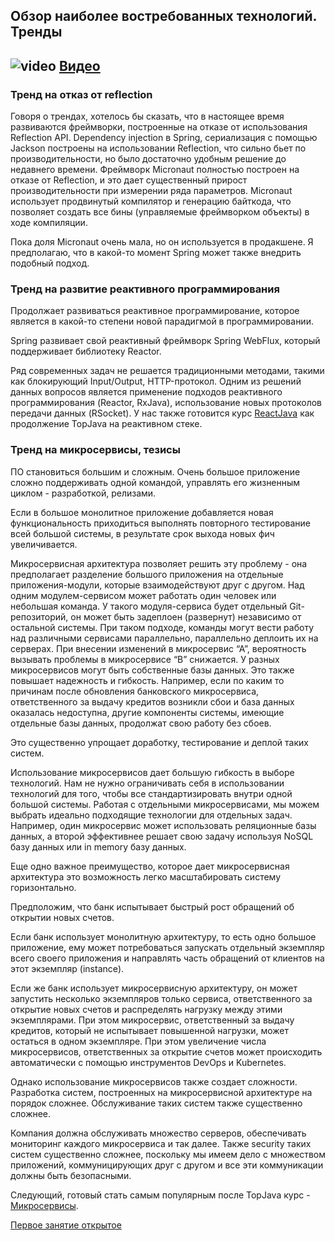 ## Обзор наиболее востребованных технологий. Тренды

## ![video](https://cloud.githubusercontent.com/assets/13649199/13672715/06dbc6ce-e6e7-11e5-81a9-04fbddb9e488.png) [Видео](https://drive.google.com/file/d/1XcTRkArj2guek9OiPuFEq_U1V4Dg0N-j)

### Тренд на отказ от reflection

Говоря о трендах, хотелось бы сказать, что в настоящее
время развиваются фреймворки, построенные на отказе
от использования Reflection API.
Dependency injection в Spring, сериализация с помощью
Jackson построены на использовании Reflection, что
сильно бьет по производительности, но было достаточно
удобным решение до недавнего времени.
Фреймворк Micronaut полностью построен на отказе от
Reflection, и это дает существенный прирост
производительности при измерении ряда параметров.
Micronaut использует продвинутый компилятор и
генерацию байткода, что позволяет создать все
бины (управляемые фреймворком объекты) в ходе компиляции.

Пока доля Micronaut очень мала, но он используется
в продакшене. Я предполагаю, что в какой-то момент
Spring может также внедрить подобный подход.

### Тренд на развитие реактивного программирования

Продолжает развиваться реактивное программирование,
которое является в какой-то степени новой парадигмой
в программировании.

Spring развивает свой реактивный фреймворк Spring WebFlux,
который поддерживает библиотеку Reactor.

Ряд современных задач не решается традиционными
методами, такими как блокирующий Input/Output,
HTTP-протокол. Одним из решений данных вопросов
является применение подходов реактивного
программирования (Reactor, RxJava), использование
новых протоколов передачи данных (RSocket).
У нас также готовится курс [ReactJava](https://javaops.ru/#inprogress) как
продолжение TopJava на реактивном стеке.

### Тренд на микросервисы, тезисы

ПО становиться большим и сложным. Очень большое приложение
сложно поддерживать одной командой, управлять его жизненным
циклом - разработкой, релизами.

Если в большое монолитное приложение добавляется новая
функциональность приходиться выполнять повторного тестирование
всей большой системы, в результате срок выхода новых фич увеличивается.

Микросервисная архитектура позволяет решить эту проблему - она
предполагает разделение большого приложения на отдельные
приложения-модули, которые взаимодействуют друг с другом.
Над одним модулем-сервисом может работать один человек или
небольшая команда. У такого модуля-сервиса будет отдельный
Git-репозиторий, он может быть задеплоен (развернут) независимо
от остальной системы. При таком подходе, команды могут вести работу
над различными сервисами параллельно, параллельно деплоить
их на серверах. При внесении изменений в микросервис “А”,
вероятность вызывать проблемы в микросервисе “B” снижается.
У разных микросервисов могут быть собственные базы данных.
Это также повышает надежность и гибкость. Например, если по каким то причинам после обновления банковского микросервиса,
ответственного за выдачу кредитов возникли сбои и база данных оказалась недоступна, другие компоненты системы, имеющие
отдельные базы данных, продолжат свою работу без сбоев.

Это существенно упрощает доработку, тестирование и деплой таких систем.

Использование микросервисов дает большую гибкость в выборе
технологий. Нам не нужно ограничивать себя в использовании
технологий для того, чтобы все стандартизировать внутри
одной большой системы. Работая с отдельными микросервисами,
мы можем выбрать идеально подходящие технологии для отдельных задач.
Например, один микросервис может использовать реляционные
базы данных, а второй эффективнее решает свою задачу
используя NoSQL базу данных или in memory базу данных.

Еще одно важное преимущество, которое дает микросервисная
архитектура это возможность легко масштабировать систему горизонтально.

Предположим, что банк испытывает быстрый рост обращений
об открытии новых счетов.

Если банк использует монолитную архитектуру,
то есть одно большое приложение, ему может потребоваться
запускать отдельный экземпляр всего своего приложения
и направлять часть обращений от клиентов на этот экземпляр (instance).

Если же банк использует микросервисную архитектуру,
он может запустить несколько экземпляров только сервиса,
ответственного за открытие новых счетов и распределять
нагрузку между этими экземплярами.
При этом микросервис, ответственный за выдачу кредитов,
который не испытывает повышенной нагрузки, может остаться
в одном экземпляре. При этом увеличение числа микросервисов,
ответственных за открытие счетов может происходить автоматически
с помощью инструментов DevOps и Kubernetes.

Однако использование микросервисов также создает сложности.
Разработка систем, построенных на микросервисной архитектуре
на порядок сложнее. Обслуживание таких систем также
существенно сложнее.

Компания должна обслуживать множество серверов,
обеспечивать мониторинг каждого микросервиса и так далее.
Также security таких систем существенно сложнее,
поскольку мы имеем дело с множеством приложений,
коммуницирующих друг с другом и все эти коммуникации
должны быть безопасными.

Следующий, готовый стать самым популярным
после TopJava курс - [Микросервисы](https://javaops.ru/view/cloudjava).

[Первое занятие открытое](https://javaops.ru/view/cloudjava/lesson01)
